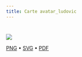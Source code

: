 ```yaml
---
title: Carte avatar_ludovic
---
```


# 



![](https://media.paxpar.tech/ludi/card_avatar_ludovic_recto.png)

[PNG](https://media.paxpar.tech/ludi/card_avatar_ludovic_recto.png) • [SVG](https://media.paxpar.tech/ludi/card_avatar_ludovic_recto.svg) • [PDF](https://media.paxpar.tech/ludi/card_avatar_ludovic_recto.pdf)



